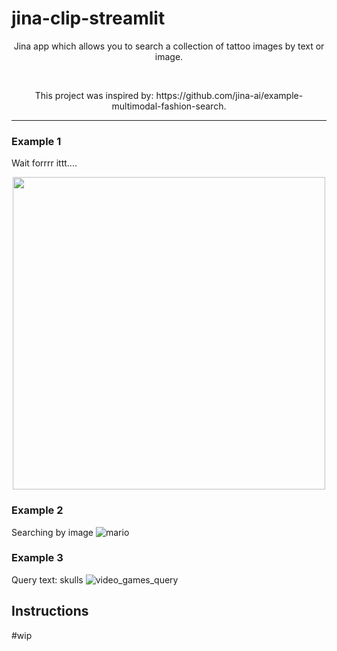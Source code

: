 # jina-clip-streamlit

<div>
    <p align="center">
        Jina app which allows you to search a collection of tattoo images by text or image.
    </p>
    <br>
    <p align="center">
        This project was inspired by: https://github.com/jina-ai/example-multimodal-fashion-search.
    </p>
</div>

----

### Example 1
Wait forrrr ittt....
<p align="center">
  <a href=docs/usage/workstitle.jpg>
    <img src="docs/usage/workstitle.jpg" width="500">
  </a>
</p>

### Example 2
Searching by image
![mario](docs/usage/usage_image_mario.jpg)

### Example 3
Query text: skulls
![video_games_query](docs/usage/usage_skulls.jpg)

## Instructions
#wip
